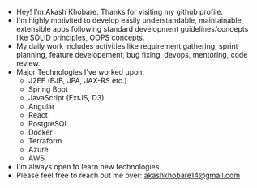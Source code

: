 - Hey! I’m Akash Khobare. Thanks for visiting my github profile.
- I'm highly motivited to develop easily understandable, maintainable, extensible apps following standard development guidelines/concepts like SOLID principles, OOPS concepts.
- My daily work includes activities like requirement gathering, sprint planning, feature developement, bug fixing, devops, mentoring, code review.
- Major Technologies I've worked upon:
   - J2EE (EJB, JPA, JAX-RS etc.)
   - Spring Boot
   - JavaScript (ExtJS, D3)
   - Angular
   - React
   - PostgreSQL
   - Docker
   - Terraform
   - Azure
   - AWS
- I'm always open to learn new technologies.
- Please feel free to reach out me over: akashkhobare14@gmail.com
